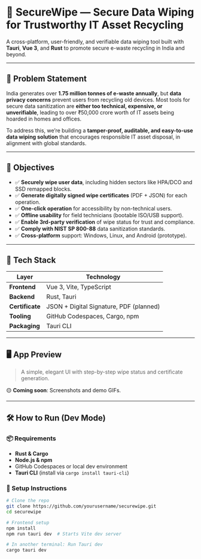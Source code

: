 # 🧼 SecureWipe — Secure Data Wiping for Trustworthy IT Asset Recycling

A cross-platform, user-friendly, and verifiable data wiping tool built with **Tauri**, **Vue 3**, and **Rust** to promote secure e-waste recycling in India and beyond.

---

## 🚨 Problem Statement

India generates over **1.75 million tonnes of e-waste annually**, but **data privacy concerns** prevent users from recycling old devices. Most tools for secure data sanitization are **either too technical, expensive, or unverifiable**, leading to over ₹50,000 crore worth of IT assets being hoarded in homes and offices.

To address this, we’re building a **tamper-proof, auditable, and easy-to-use data wiping solution** that encourages responsible IT asset disposal, in alignment with global standards.

---

## 🎯 Objectives

- ✅ **Securely wipe user data**, including hidden sectors like HPA/DCO and SSD remapped blocks.
- ✅ **Generate digitally signed wipe certificates** (PDF + JSON) for each operation.
- ✅ **One-click operation** for accessibility by non-technical users.
- ✅ **Offline usability** for field technicians (bootable ISO/USB support).
- ✅ **Enable 3rd-party verification** of wipe status for trust and compliance.
- ✅ **Comply with NIST SP 800-88** data sanitization standards.
- ✅ **Cross-platform** support: Windows, Linux, and Android (prototype).

---

## 🧱 Tech Stack

| Layer           | Technology                              |
|-----------------|-----------------------------------------|
| **Frontend**    | Vue 3, Vite, TypeScript                 |
| **Backend**     | Rust, Tauri                             |
| **Certificate** | JSON + Digital Signature, PDF (planned) |
| **Tooling**     | GitHub Codespaces, Cargo, npm           |
| **Packaging**   | Tauri CLI                               |

---

## 🖥️ App Preview

> A simple, elegant UI with step-by-step wipe status and certificate generation.

🟡 **Coming soon**: Screenshots and demo GIFs.

---

## 🛠️ How to Run (Dev Mode)

### 📦 Requirements

- **Rust & Cargo**
- **Node.js & npm**
- GitHub Codespaces or local dev environment
- **Tauri CLI** (install via `cargo install tauri-cli`)

### 🚀 Setup Instructions

```bash
# Clone the repo
git clone https://github.com/yourusername/securewipe.git
cd securewipe

# Frontend setup
npm install
npm run tauri dev  # Starts Vite dev server

# In another terminal: Run Tauri dev
cargo tauri dev
